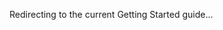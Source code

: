 Redirecting to the current Getting Started guide...
<EntandoRedirect to="../../v7.1/docs/getting-started" />
